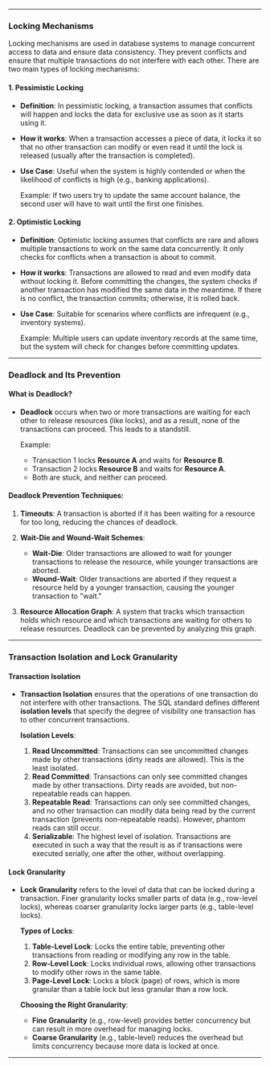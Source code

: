 
---
### **Locking Mechanisms**

Locking mechanisms are used in database systems to manage concurrent access to data and ensure data consistency. They prevent conflicts and ensure that multiple transactions do not interfere with each other. There are two main types of locking mechanisms:

#### **1. Pessimistic Locking**

- **Definition**: In pessimistic locking, a transaction assumes that conflicts will happen and locks the data for exclusive use as soon as it starts using it.
    
- **How it works**: When a transaction accesses a piece of data, it locks it so that no other transaction can modify or even read it until the lock is released (usually after the transaction is completed).
    
- **Use Case**: Useful when the system is highly contended or when the likelihood of conflicts is high (e.g., banking applications).
    
    Example: If two users try to update the same account balance, the second user will have to wait until the first one finishes.
    

#### **2. Optimistic Locking**

- **Definition**: Optimistic locking assumes that conflicts are rare and allows multiple transactions to work on the same data concurrently. It only checks for conflicts when a transaction is about to commit.
    
- **How it works**: Transactions are allowed to read and even modify data without locking it. Before committing the changes, the system checks if another transaction has modified the same data in the meantime. If there is no conflict, the transaction commits; otherwise, it is rolled back.
    
- **Use Case**: Suitable for scenarios where conflicts are infrequent (e.g., inventory systems).
    
    Example: Multiple users can update inventory records at the same time, but the system will check for changes before committing updates.
    

---

### **Deadlock and Its Prevention**

#### **What is Deadlock?**

- **Deadlock** occurs when two or more transactions are waiting for each other to release resources (like locks), and as a result, none of the transactions can proceed. This leads to a standstill.
    
    Example:
    
    - Transaction 1 locks **Resource A** and waits for **Resource B**.
    - Transaction 2 locks **Resource B** and waits for **Resource A**.
    - Both are stuck, and neither can proceed.

#### **Deadlock Prevention Techniques:**

1. **Timeouts**: A transaction is aborted if it has been waiting for a resource for too long, reducing the chances of deadlock.
    
2. **Wait-Die and Wound-Wait Schemes**:
    
    - **Wait-Die**: Older transactions are allowed to wait for younger transactions to release the resource, while younger transactions are aborted.
    - **Wound-Wait**: Older transactions are aborted if they request a resource held by a younger transaction, causing the younger transaction to "wait."
3. **Resource Allocation Graph**: A system that tracks which transaction holds which resource and which transactions are waiting for others to release resources. Deadlock can be prevented by analyzing this graph.
    

---

### **Transaction Isolation and Lock Granularity**

#### **Transaction Isolation**

- **Transaction Isolation** ensures that the operations of one transaction do not interfere with other transactions. The SQL standard defines different **isolation levels** that specify the degree of visibility one transaction has to other concurrent transactions.
    
    **Isolation Levels**:
    
    1. **Read Uncommitted**: Transactions can see uncommitted changes made by other transactions (dirty reads are allowed). This is the least isolated.
    2. **Read Committed**: Transactions can only see committed changes made by other transactions. Dirty reads are avoided, but non-repeatable reads can happen.
    3. **Repeatable Read**: Transactions can only see committed changes, and no other transaction can modify data being read by the current transaction (prevents non-repeatable reads). However, phantom reads can still occur.
    4. **Serializable**: The highest level of isolation. Transactions are executed in such a way that the result is as if transactions were executed serially, one after the other, without overlapping.

#### **Lock Granularity**

- **Lock Granularity** refers to the level of data that can be locked during a transaction. Finer granularity locks smaller parts of data (e.g., row-level locks), whereas coarser granularity locks larger parts (e.g., table-level locks).
    
    **Types of Locks**:
    
    1. **Table-Level Lock**: Locks the entire table, preventing other transactions from reading or modifying any row in the table.
    2. **Row-Level Lock**: Locks individual rows, allowing other transactions to modify other rows in the same table.
    3. **Page-Level Lock**: Locks a block (page) of rows, which is more granular than a table lock but less granular than a row lock.
    
    **Choosing the Right Granularity**:
    
    - **Fine Granularity** (e.g., row-level) provides better concurrency but can result in more overhead for managing locks.
    - **Coarse Granularity** (e.g., table-level) reduces the overhead but limits concurrency because more data is locked at once.

---
